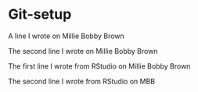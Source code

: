 # Git-setup

A line I wrote on Millie Bobby Brown

The second line I wrote on Millie Bobby Brown

The first line I wrote from RStudio on Millie Bobby Brown

The second line I wrote from RStudio on MBB
